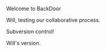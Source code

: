 Welcome to BackDoor

Will, testing our collaborative process.

Subversion control!

Will's version.
